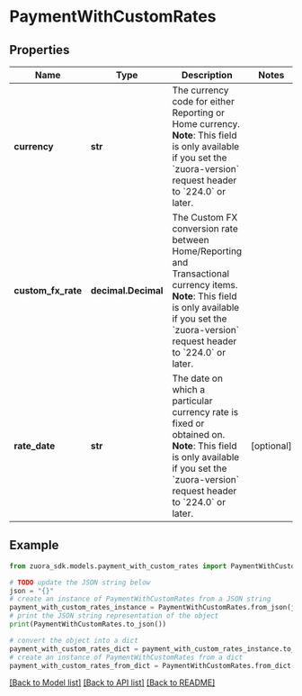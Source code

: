 # PaymentWithCustomRates


## Properties

Name | Type | Description | Notes
------------ | ------------- | ------------- | -------------
**currency** | **str** | The currency code for either Reporting or Home currency.  **Note**: This field is only available if you set the &#x60;zuora-version&#x60; request header to &#x60;224.0&#x60; or later.  | 
**custom_fx_rate** | **decimal.Decimal** | The Custom FX conversion rate between Home/Reporting and Transactional currency items.  **Note**: This field is only available if you set the &#x60;zuora-version&#x60; request header to &#x60;224.0&#x60; or later.  | 
**rate_date** | **str** | The date on which a particular currency rate is fixed or obtained on.  **Note**: This field is only available if you set the &#x60;zuora-version&#x60; request header to &#x60;224.0&#x60; or later.  | [optional] 

## Example

```python
from zuora_sdk.models.payment_with_custom_rates import PaymentWithCustomRates

# TODO update the JSON string below
json = "{}"
# create an instance of PaymentWithCustomRates from a JSON string
payment_with_custom_rates_instance = PaymentWithCustomRates.from_json(json)
# print the JSON string representation of the object
print(PaymentWithCustomRates.to_json())

# convert the object into a dict
payment_with_custom_rates_dict = payment_with_custom_rates_instance.to_dict()
# create an instance of PaymentWithCustomRates from a dict
payment_with_custom_rates_from_dict = PaymentWithCustomRates.from_dict(payment_with_custom_rates_dict)
```
[[Back to Model list]](../README.md#documentation-for-models) [[Back to API list]](../README.md#documentation-for-api-endpoints) [[Back to README]](../README.md)


